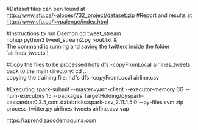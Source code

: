 #Dataset files can ben found at 
http://www.sfu.ca/~alopes/732_project/dataset.zip
#Report and results at
http://www.sfu.ca/~vpalenge/index.html

#Instructions to run Daemon
cd tweet_stream <br/>
nohup python3 tweet_stream2.py >out.txt & <br/>
The command is running and saving the twitters inside the folder 'airlines_tweets'!

#Copy the files to be processed
hdfs dfs -copyFromLocal  airlines_tweets <br/>
back to the main directory: cd .. <br/>
copying the training file: hdfs dfs -copyFromLocal airline.csv

#Executing
spark-submit --master=yarn-client --executor-memory 6G --num-executors 15 --packages TargetHolding/pyspark-cassandra:0.3.5,com.databricks:spark-csv_2.11:1.5.0 --py-files svm.zip process_twitter.py airlines_tweets airline.csv vap 




https://aprendizadodemaquina.com


